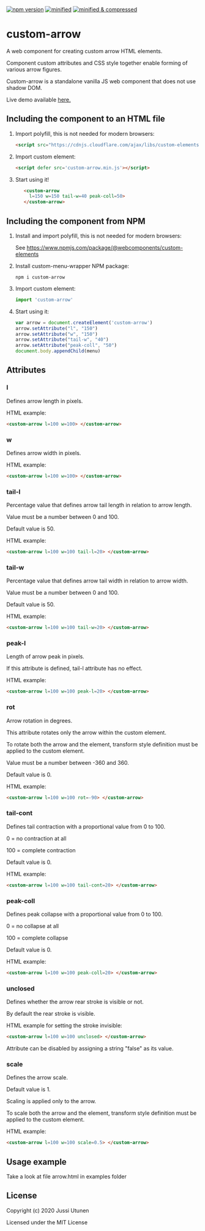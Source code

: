 [![npm version](https://badge.fury.io/js/custom-arrow.svg)](https://badge.fury.io/js/custom-arrow)
[![minified](https://badgen.net/badge/minified/2.8%20kB/blue)](https://badgen.net/badge/minified/2.8%20kB/blue)
[![minified & compressed](https://badgen.net/badge/minified%20&%20compressed/1.5%20kB/blue)](https://badgen.net/badge/minified%20&%20compressed/1.5%20kB/blue)

# custom-arrow
A web component for creating custom arrow HTML elements.

Component custom attributes and CSS style together enable forming of various arrow figures.

Custom-arrow is a standalone vanilla JS web component that does not use shadow DOM.

Live demo available [here.](http://51.38.51.120/customarrow/)

## Including the component to an HTML file

1. Import polyfill, this is not needed for modern browsers:

    ```html
    <script src="https://cdnjs.cloudflare.com/ajax/libs/custom-elements/1.2.4/custom-elements.min.js"></script>
    ```

2. Import custom element:

    ```html
    <script defer src='custom-arrow.min.js'></script>
    ```

3. Start using it!

    ```html
       <custom-arrow 
         l=150 w=150 tail-w=40 peak-coll=50> 
       </custom-arrow>  
    ```
   
## Including the component from NPM

1. Install and import polyfill, this is not needed for modern browsers:

   See https://www.npmjs.com/package/@webcomponents/custom-elements

2. Install custom-menu-wrapper NPM package:

    ```console
    npm i custom-arrow
    ```

3. Import custom element:

    ```javascript
    import 'custom-arrow'
    ```

4. Start using it:

   ```javascript
   var arrow = document.createElement('custom-arrow')
   arrow.setAttribute("l", "150")
   arrow.setAttribute("w", "150")
   arrow.setAttribute("tail-w", "40")
   arrow.setAttribute("peak-coll", "50")
   document.body.appendChild(menu)
   ```

## Attributes

### l

Defines arrow length in pixels.

HTML example:

```html
<custom-arrow l=100 w=100> </custom-arrow>
```

### w

Defines arrow width in pixels.

HTML example:

```html
<custom-arrow l=100 w=100> </custom-arrow>
```

### tail-l

Percentage value that defines arrow tail length in relation to arrow length.

Value must be a number between 0 and 100.

Default value is 50.

HTML example:

```html
<custom-arrow l=100 w=100 tail-l=20> </custom-arrow>
```

### tail-w

Percentage value that defines arrow tail width in relation to arrow width.

Value must be a number between 0 and 100.

Default value is 50.

HTML example:

```html
<custom-arrow l=100 w=100 tail-w=20> </custom-arrow>
```

### peak-l

Length of arrow peak in pixels.

If this attribute is defined, tail-l attribute has no effect.

HTML example:

```html
<custom-arrow l=100 w=100 peak-l=20> </custom-arrow>
```

### rot

Arrow rotation in degrees.

This attribute rotates only the arrow within the custom element.

To rotate both the arrow and the element, transform style definition must be applied to the custom element.

Value must be a number between -360 and 360.

Default value is 0.

HTML example:

```html
<custom-arrow l=100 w=100 rot=-90> </custom-arrow>
```

### tail-cont

Defines tail contraction with a proportional value from 0 to 100.

0 = no contraction at all

100 = complete contraction

Default value is 0.

HTML example:

```html
<custom-arrow l=100 w=100 tail-cont=20> </custom-arrow>
```

### peak-coll

Defines peak collapse with a proportional value from 0 to 100.

0 = no collapse at all

100 = complete collapse

Default value is 0.

HTML example:

```html
<custom-arrow l=100 w=100 peak-coll=20> </custom-arrow>
```

### unclosed

Defines whether the arrow rear stroke is visible or not.

By default the rear stroke is visible.

HTML example for setting the stroke invisible:

```html
<custom-arrow l=100 w=100 unclosed> </custom-arrow>
```
 Attribute can be disabled by assigning a string "false" as its value.

### scale

Defines the arrow scale.

Default value is 1.

Scaling is applied only to the arrow.

To scale both the arrow and the element, transform style definition must be applied to the custom element.

HTML example:

```html
<custom-arrow l=100 w=100 scale=0.5> </custom-arrow>
```
## Usage example

Take a look at file arrow.html in examples folder

## License

Copyright (c) 2020 Jussi Utunen

Licensed under the MIT License

